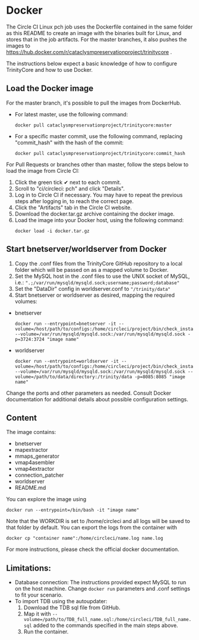# Docker

The Circle CI Linux pch job uses the Dockerfile contained in the same folder as this README to create an image with the binaries built for Linux, and stores that in the job artifacts. For the master branches, it also pushes the images to https://hub.docker.com/r/cataclysmpreservationproject/trinitycore .

The instructions below expect a basic knowledge of how to configure TrinityCore and how to use Docker.

## Load the Docker image
For the master branch, it's possible to pull the images from DockerHub.
- For latest master, use the following command:
  ```
  docker pull cataclysmpreservationproject/trinitycore:master
  ```
- For a specific master commit, use the following command, replacing "commit_hash" with the hash of the commit:
  ```
  docker pull cataclysmpreservationproject/trinitycore:commit_hash
  ```

For Pull Requests or branches other than master, follow the steps below to load the image from Circle CI:
1. Click the green tick ✔ next to each commit.
1. Scroll to "ci/circleci: pch" and click "Details".
1. Log in to Circle CI if necessary. You may have to repeat the previous steps after logging in, to reach the correct page.
1. Click the "Artifacts" tab in the Circle CI website.
1. Download the docker.tar.gz archive containing the docker image.
1. Load the image into your Docker host, using the following command:
    ```
    docker load -i docker.tar.gz
    ```

## Start bnetserver/worldserver from Docker
1. Copy the .conf files from the TrinityCore GitHub repository to a local folder which will be passed on as a mapped volume to Docker.
1. Set the MySQL host in the .conf files to use the UNIX socket of MySQL, i.e.: `".;/var/run/mysqld/mysqld.sock;username;password;database"`
1. Set the "DataDir" config in worldserver.conf to `"/trinity/data"`
1. Start bnetserver or worldserver as desired, mapping the required volumes:

- bnetserver
    ```
    docker run --entrypoint=bnetserver -it --volume=/host/path/to/configs:/home/circleci/project/bin/check_install/etc --volume=/var/run/mysqld/mysqld.sock:/var/run/mysqld/mysqld.sock -p=3724:3724 "image name"
    ```

- worldserver
    ```
    docker run --entrypoint=worldserver -it --volume=/host/path/to/configs:/home/circleci/project/bin/check_install/etc --volume=/var/run/mysqld/mysqld.sock:/var/run/mysqld/mysqld.sock --volume=/path/to/data/directory:/trinity/data -p=8085:8085 "image name"
    ```

Change the ports and other parameters as needed. Consult Docker documentation for additional details about possible configuration settings.

## Content

The image contains:
- bnetserver
- mapextractor
- mmaps_generator
- vmap4asembler
- vmap4extractor
- connection_patcher
- worldserver
- README&#46;md

You can explore the image using
```
docker run --entrypoint=/bin/bash -it "image name"
```

Note that the WORKDIR is set to /home/circleci and all logs will be saved to that folder by default. You can export the logs from the container with
```
docker cp "container name":/home/circleci/name.log name.log
```

For more instructions, please check the official docker documentation.

## Limitations:

- Database connection: The instructions provided expect MySQL to run on the host machine. Change `docker run` parameters and .conf settings to fit your scenario.
- To import TDB using the autoupdater:
  1. Download the TDB sql file from GitHub.
  1. Map it with `--volume=/path/to/TDB_full_name.sql:/home/circleci/TDB_full_name.sql` added to the commands specified in the main steps above.
  1. Run the container.

